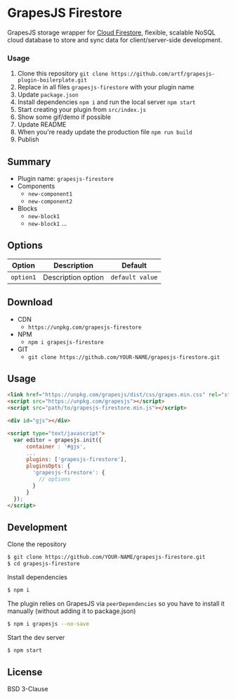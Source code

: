 # GrapesJS Firestore

GrapesJS storage wrapper for [Cloud Firestore](https://firebase.google.com/docs/firestore), flexible, scalable NoSQL cloud database to store and sync data for client/server-side development.

### Usage
1. Clone this repository `git clone https://github.com/artf/grapesjs-plugin-boilerplate.git`
1. Replace in all files `grapesjs-firestore` with your plugin name
1. Update `package.json`
1. Install dependencies `npm i` and run the local server `npm start`
1. Start creating your plugin from `src/index.js`
1. Show some gif/demo if possible
1. Update README
1. When you're ready update the production file `npm run build`
1. Publish




## Summary

* Plugin name: `grapesjs-firestore`
* Components
  * `new-component1`
  * `new-component2`
* Blocks
  * `new-block1`
  * `new-block1`
...





## Options

|Option|Description|Default|
|-|-|-
|`option1`|Description option|`default value`|





## Download

* CDN
  * `https://unpkg.com/grapesjs-firestore`
* NPM
  * `npm i grapesjs-firestore`
* GIT
  * `git clone https://github.com/YOUR-NAME/grapesjs-firestore.git`





## Usage

```html
<link href="https://unpkg.com/grapesjs/dist/css/grapes.min.css" rel="stylesheet"/>
<script src="https://unpkg.com/grapesjs"></script>
<script src="path/to/grapesjs-firestore.min.js"></script>

<div id="gjs"></div>

<script type="text/javascript">
  var editor = grapesjs.init({
      container : '#gjs',
      ...
      plugins: ['grapesjs-firestore'],
      pluginsOpts: {
        'grapesjs-firestore': {
          // options
        }
      }
  });
</script>
```





## Development

Clone the repository

```sh
$ git clone https://github.com/YOUR-NAME/grapesjs-firestore.git
$ cd grapesjs-firestore
```

Install dependencies

```sh
$ npm i
```

The plugin relies on GrapesJS via `peerDependencies` so you have to install it manually (without adding it to package.json)

```sh
$ npm i grapesjs --no-save
```

Start the dev server

```sh
$ npm start
```





## License

BSD 3-Clause
